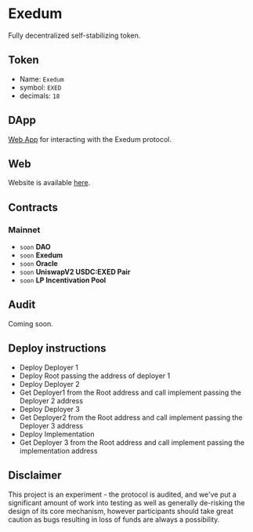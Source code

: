 # Exedum
Fully decentralized self-stabilizing token.

## Token

- Name: `Exedum`
- symbol: `EXED`
- decimals: `18`


## DApp

[Web App](https://github.com/exedum/exedum-interface) for interacting with the Exedum protocol.

## Web

Website is available [here](https://exedum.io).

## Contracts
### Mainnet
- `soon` **DAO**
- `soon` **Exedum**
- `soon` **Oracle**
- `soon` **UniswapV2 USDC:EXED Pair**
- `soon` **LP Incentivation Pool**

## Audit

Coming soon.

## Deploy instructions

* Deploy Deployer 1
* Deploy Root passing the address of deployer 1
* Deploy Deployer 2
* Get Deployer1 from the Root address and call implement passing the Deployer 2 address
* Deploy Deployer 3
* Get Deployer2 from the Root address and call implement passing the Deployer 3 address
* Deploy Implementation
* Get Deployer 3 from the Root address and call implement passing the implementation address

## Disclaimer
This project is an experiment - the protocol is audited, and we've put a significant amount of work into testing as well as generally de-risking the design of its core mechanism, however participants should take great caution as bugs resulting in loss of funds are always a possibility.

